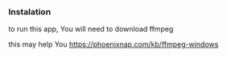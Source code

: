 ### Instalation
to run this app, You will need to download ffmpeg

this may help You https://phoenixnap.com/kb/ffmpeg-windows